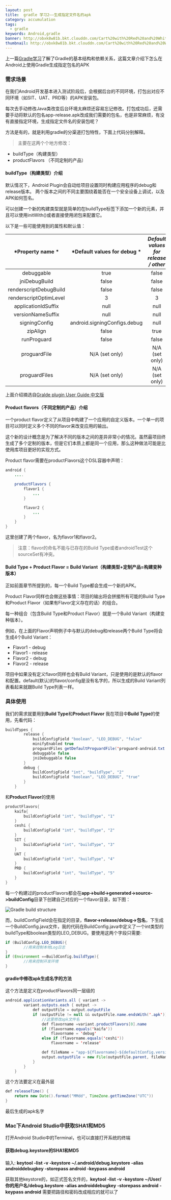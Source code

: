 ```yaml
---
layout: post
title:  gradle 学习2——生成指定文件名的apk
category: accumulation
tags:
  - gradle
keywords: Android,gradle
banner: http://obxk8w81b.bkt.clouddn.com/Cart%20with%20Red%20and%20White%20Ox.jpg
thumbnail: http://obxk8w81b.bkt.clouddn.com/Cart%20with%20Red%20and%20White%20Ox.jpg
---
```


上一篇[Gradle学习]()了解了Gradle的基本结构和依赖关系，这篇文章介绍下怎么在Android上使用Gradle生成指定包名的APK

### 需求场景
在我们Android开发基本进入测试阶段后，会根据后台的不同环境，打包出对应不同环境（如SIT、UAT、PRD等）的APK安装包。

每次去手动修改Java类改变后台环境太麻烦还容易忘记修改。打包成功后，还需要手动将默认的包名app-release.apk改成我们需要的包名，也是非常麻烦，有没有直接指定环境，生成指定文件名的安装包呢？

方法是有的，就是利用gradle的分渠道打包特性，下面上代码分别解释。

> 主要在这两个个地方修改：
- buildType（构建类型）
- productFlavors （不同定制的产品）

<!--more-->
#### buildType（构建类型）介绍

默认情况下，Android Plugin会自动给项目设置同时构建应用程序的debug和release版本。 两个版本之间的不同主要围绕着能否在一个安全设备上调试，以及APK如何签名。

可以创建一个新的构建类型就是简单的在buildType标签下添加一个新的元素，并且可以使用initWith()或者直接使用闭包来配置它。

以下是一些可能使用到的属性和默认值：

|*Property name	*|*Default values for debug	*|*Default values for release / other*|
|:--------:|:-------:|:--------:|
|debuggable	            | true	|false |
|jniDebugBuild	        | false	|false|
|renderscriptDebugBuild	| false	|false|
|renderscriptOptimLevel	|   3	|3|
|applicationIdSuffix	|  null	|null|
|versionNameSuffix	    |  null	|null|
|signingConfig	  |android.signingConfigs.debug	|null|
|zipAlign	             |false	|true|
|runProguard	         |false	|false|
|proguardFile	     |N/A (set only)	|N/A (set only)|
|proguardFiles	     |N/A (set only)	|N/A (set only)|

上面介绍摘选自[Gralde plugin User Guide 中文版](https://avatarqing.gitbooks.io/gradlepluginuserguidechineseverision/content/basic_project/build_types.html)


#### Product flavors（不同定制的产品）介绍
一个product flavor定义了从项目中构建了一个应用的自定义版本。一个单一的项目可以同时定义多个不同的flavor来改变应用的输出。

这个新的设计概念是为了解决不同的版本之间的差异非常小的情况。虽然最项目终生成了多个定制的版本，但是它们本质上都是同一个应用，那么这种做法可能是比使用库项目更好的实现方式。

Product flavor需要在productFlavors这个DSL容器中声明：

~~~ Java
android {
    ....

    productFlavors {
        flavor1 {
            ...
        }

        flavor2 {
            ...
        }
    }
}
~~~
这里创建了两个flavor，名为flavor1和flavor2。

> 注意：flavor的命名不能与已存在的Build Type或者androidTest这个sourceSet有冲突。

#### Build Type + Product Flavor = Build Variant（构建类型+定制产品=构建变种版本）
正如前面章节所提到的，每一个Build Type都会生成一个新的APK。

Product Flavor同样也会做这些事情：项目的输出将会拼接所有可能的Build Type和Product Flavor（如果有Flavor定义存在的话）的组合。

每一种组合（包含Build Type和Product Flavor）就是一个Build Variant（构建变种版本）。

例如，在上面的Flavor声明例子中与默认的debug和release两个Build Type将会生成4个Build Variant：

- Flavor1 - debug
- Flavor1 - release
- Flavor2 - debug
- Flavor2 - release

项目中如果没有定义flavor同样也会有Build Variant，只是使用的是默认的flavor和配置。default(默认)的flavor/config是没有名字的，所以生成的Build Variant列表看起来就跟Build Type列表一样。

### 具体使用
我们的需求就要用到**Build Type**和**Product Flavor**
我在项目中**Build Type**的使用，先看代码：

~~~ Java
buildTypes {
        release {
            buildConfigField "boolean", "LEO_DEBUG", "false"
            minifyEnabled true
            proguardFiles getDefaultProguardFile('proguard-android.txt'), 'proguard-rules.txt'
            debuggable false
            jniDebuggable false
        }
        debug {
            buildConfigField "int", "buildType", "2"
            buildConfigField "boolean", "LEO_DEBUG", "true"
        }
    }
~~~
和**Product Flavor**的使用

~~~ Java
productFlavors{
	kaifa{
		buildConfigField "int", "buildType", "1"
	}
	ceshi {
		buildConfigField "int", "buildType", "2"
	}
	SIT {
		buildConfigField "int", "buildType", "3"
	}
	UAT {
		buildConfigField "int", "buildType", "4"
	}
	PRD {
		buildConfigField "int", "buildType", "5"
	}
}
~~~
每一个构建过的productFlavors都会在**app->build->generated->source->buildConfig**目录下创建自己对应的一个flavor目录，如下图：

![Gradle build structure](http://oui2w5whj.bkt.clouddn.com/blogimages/2016/gradle_structure2.png)

而，buildConfigField会在指定的目录，**flavor->release/debug->包名**，下生成一个BuildConfig.java文件，我的代码在BuildConfig.java中定义了一个int类型的buildType和boolean类型的LEO_DEBUG。要使用这两个字段只需要:

~~~ Java
if (BuildConfig.LEO_DEBUG){
		//用来控制本地Log日志
}
if (Environment ==BuildConfig.buildType){
		//用来控制开发环境
}
~~~

#### gradle中修改apk生成名字的方法
这个方法是定义在productFlavors同一层级的

~~~ Java
android.applicationVariants.all { variant ->
        variant.outputs.each { output ->
            def outputFile = output.outputFile
            if (outputFile != null && outputFile.name.endsWith('.apk')) {
                //这里修改apk文件名
                def flavorname =variant.productFlavors[0].name
                if (flavorname.equals('kaifa'))
                    flavorname = 'debug'
                else if (flavorname.equals('ceshi'))
                    flavorname = 'release'

                def fileName = "app-${flavorname}-${defaultConfig.versionName}-${releaseTime() }.apk"
                output.outputFile = new File(outputFile.parent, fileName)
            }
        }
    }
~~~

这个方法要定义在最外层
~~~ Java
def releaseTime() {
    return new Date().format("MMdd", TimeZone.getTimeZone("UTC"))
}
~~~

最后生成的apk名字

### Mac下Android Studio中获取SHA1和MD5
打开Android Studio中的Terminal，也可以直接打开系统的终端

#### 获取debug.keystore的SHA1和MD5

输入: **keytool -list -v -keystore ~/.android/debug.keystore -alias androiddebugkey -storepass android -keypass android**

获取其他keystore的，如正式签名文件的，**keytool -list -v -keystore ~/User/你的用户名/debug.keystore -alias androiddebugkey -storepass android -keypass android** 需要把路径和密码改成相应的就可以了
